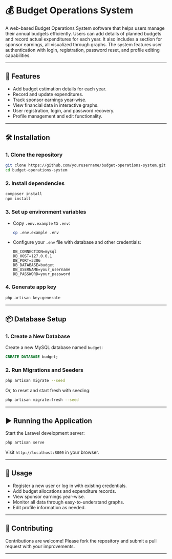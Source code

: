 # 💰 Budget Operations System

A web-based Budget Operations System software that helps users manage their annual budgets efficiently. Users can add details of planned budgets and record actual expenditures for each year. It also includes a section for sponsor earnings, all visualized through graphs. The system features user authentication with login, registration, password reset, and profile editing capabilities.

---

## 🚀 Features

- Add budget estimation details for each year.
- Record and update expenditures.
- Track sponsor earnings year-wise.
- View financial data in interactive graphs.
- User registration, login, and password recovery.
- Profile management and edit functionality.

---

## 🛠️ Installation

### 1. Clone the repository

```bash
git clone https://github.com/yourusername/budget-operations-system.git
cd budget-operations-system
```

### 2. Install dependencies

```bash
composer install
npm install
```

### 3. Set up environment variables

- Copy `.env.example` to `.env`:
  ```bash
  cp .env.example .env
  ```

- Configure your `.env` file with database and other credentials:
  ```env
  DB_CONNECTION=mysql
  DB_HOST=127.0.0.1
  DB_PORT=3306
  DB_DATABASE=budget
  DB_USERNAME=your_username
  DB_PASSWORD=your_password
  ```

### 4. Generate app key

```bash
php artisan key:generate
```

---

## 📦 Database Setup

### 1. Create a New Database

Create a new MySQL database named `budget`:

```sql
CREATE DATABASE budget;
```

### 2. Run Migrations and Seeders

```bash
php artisan migrate --seed
```

Or, to reset and start fresh with seeding:

```bash
php artisan migrate:fresh --seed
```

---

## ▶️ Running the Application

Start the Laravel development server:

```bash
php artisan serve
```

Visit `http://localhost:8000` in your browser.

---

## 🧪 Usage

- Register a new user or log in with existing credentials.
- Add budget allocations and expenditure records.
- View sponsor earnings year-wise.
- Monitor all data through easy-to-understand graphs.
- Edit profile information as needed.

---

## 🤝 Contributing

Contributions are welcome! Please fork the repository and submit a pull request with your improvements.

---



